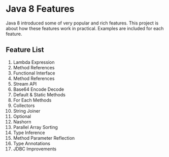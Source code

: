 # Java 8 Features

Java 8 introduced some of very popular and rich features. This project is about how these features work in practical. Examples are included for each feature.

## Feature List

1. Lambda Expression
2. Method References
3. Functional Interface
4. Method References
5. Stream API
6. Base64 Encode Decode
7. Default & Static Methods
8. For Each Methods
9. Collectors
10. String Joiner
11. Optional
12. Nashorn
13. Parallel Array Sorting
14. Type Inference
15. Method Parameter Reflection
16. Type Annotations
17. JDBC Improvements
